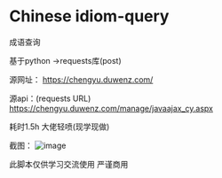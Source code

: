 # Chinese idiom-query
成语查询 

基于python ->requests库(post)

源网址：
https://chengyu.duwenz.com/

源api：(requests URL)
https://chengyu.duwenz.com/manage/javaajax_cy.aspx

耗时1.5h 大佬轻喷(现学现做)

截图：
![image](https://user-images.githubusercontent.com/102409191/213839497-a50dea20-77d5-46f5-ab6d-4ce4e3848a06.png)


此脚本仅供学习交流使用 严谨商用

